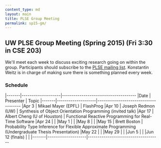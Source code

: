```yaml
---
content_type: md
layout: main
title: PLSE Group Meeting
permalink: sp15-gm/
---
```


## UW PLSE Group Meeting (Spring 2015) (Fri 3:30 in CSE 203)

We'll meet each week to discuss exciting research going on within the
group.  Participants should subscribe to the
[PLSE mailing list](https://mailman.cs.washington.edu/mailman/listinfo/plse).
Konstantin Weitz is in charge of making sure there is something planned every week.

### Schedule

|-------|--------------------|--------------------------------------
|Date   | Presenter          | Topic
|-------|--------------------|--------------------------------------
|Apr  3 | Mikael Mayer (EPFL) | FlashProg
|Apr 10 | Joseph Redmon (UW) | Synthesis of Object Orientation Programming (invited talk)
|Apr 17 | Albert Cheng (U of Houston) | Functional Reactive Programming for Real-Time Software
|Apr 24 |                    |
|May  1 |                    |
|May  8 |                    |
|May 15 | Brett Boston       | Probability Type Inference for Flexible Approximate Programming (Undergraduate Thesis Presentation)
|May 22 |                    |
|May 29 |                    |
|Jun  5 |                    |
|Jun 12 (finals) |           |
|-------|--------------------|-------------------------------------
